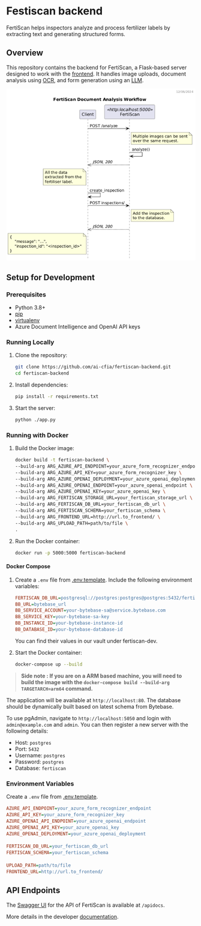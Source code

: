 # Festiscan backend

FertiScan helps inspectors analyze and process fertilizer labels by extracting
text and generating structured forms.

## Overview

This repository contains the backend for FertiScan, a Flask-based server
designed to work with the
[frontend](https://github.com/ai-cfia/fertiscan-frontend/). It handles image
uploads, document analysis using
[OCR](https://en.wikipedia.org/wiki/Optical_character_recognition), and form
generation using an [LLM](https://en.wikipedia.org/wiki/Large_language_model).

![workflow](./out/workflow_dss/FertiScan%20Sequence%20Diagram.png)

## Setup for Development

### Prerequisites

- Python 3.8+
- [pip](https://pip.pypa.io/en/stable/installation/)
- [virtualenv](https://virtualenv.pypa.io/en/latest/installation.html)
- Azure Document Intelligence and OpenAI API keys

### Running Locally

1. Clone the repository:

    ```sh
    git clone https://github.com/ai-cfia/fertiscan-backend.git
    cd fertiscan-backend
    ```

2. Install dependencies:

    ```sh
    pip install -r requirements.txt
    ```

3. Start the server:

    ```sh
    python ./app.py
    ```

### Running with Docker

1. Build the Docker image:

    ```sh
    docker build -t fertiscan-backend \
    --build-arg ARG_AZURE_API_ENDPOINT=your_azure_form_recognizer_endpoint \
    --build-arg ARG_AZURE_API_KEY=your_azure_form_recognizer_key \
    --build-arg ARG_AZURE_OPENAI_DEPLOYMENT=your_azure_openai_deployment \
    --build-arg ARG_AZURE_OPENAI_ENDPOINT=your_azure_openai_endpoint \
    --build-arg ARG_AZURE_OPENAI_KEY=your_azure_openai_key \
    --build-arg ARG_FERTISCAN_STORAGE_URL=your_fertiscan_storage_url \
    --build-arg ARG_FERTISCAN_DB_URL=your_fertiscan_db_url \
    --build-arg ARG_FERTISCAN_SCHEMA=your_fertiscan_schema \
    --build-arg ARG_FRONTEND_URL=http://url.to_frontend/ \
    --build-arg ARG_UPLOAD_PATH=path/to/file \
    .
    ```

2. Run the Docker container:

    ```sh
    docker run -p 5000:5000 fertiscan-backend
    ```

#### Docker Compose

1. Create a `.env` file from [.env.template](./.env.template). Include the
   following environment variables:

    ```ini
    FERTISCAN_DB_URL=postgresql://postgres:postgres@postgres:5432/fertiscan
    BB_URL=bytebase_url
    BB_SERVICE_ACCOUNT=your-bytebase-sa@service.bytebase.com
    BB_SERVICE_KEY=your-bytebase-sa-key
    BB_INSTANCE_ID=your-bytebase-instance-id
    BB_DATABASE_ID=your-bytebase-database-id
    ```

    You can find their values in our vault under fertiscan-dev.

2. Start the Docker container:

    ```sh
    docker-compose up --build
    ```

> **Side note : If you are on a ARM based machine, you will need to build the
image with the `docker-compose build --build-arg TARGETARCH=arm64` command.**

The application will be available at `http://localhost:80`. The database should
be dynamically built based on latest schema from Bytebase.

To use pgAdmin, navigate to `http://localhost:5050` and login with
`admin@example.com` and `admin`. You can then register a new server with the
following details:

- Host: `postgres`
- Port: `5432`
- Username: `postgres`
- Password: `postgres`
- Database: `fertiscan`

### Environment Variables

Create a `.env` file from [.env.template](./.env.template).

```ini
AZURE_API_ENDPOINT=your_azure_form_recognizer_endpoint
AZURE_API_KEY=your_azure_form_recognizer_key
AZURE_OPENAI_API_ENDPOINT=your_azure_openai_endpoint
AZURE_OPENAI_API_KEY=your_azure_openai_key
AZURE_OPENAI_DEPLOYMENT=your_azure_openai_deployment

FERTISCAN_DB_URL=your_fertiscan_db_url
FERTISCAN_SCHEMA=your_fertiscan_schema

UPLOAD_PATH=path/to/file
FRONTEND_URL=http://url.to_frontend/
```

## API Endpoints

The [Swagger UI](https://swagger.io/tools/swagger-ui/) for the API of FertiScan
is available at `/apidocs`.

More details in the developer [documentation](./docs/README.md).
